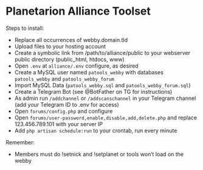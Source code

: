 # Planetarion Alliance Toolset

Steps to install:
* Replace all occurrences of webby.domain.tld
* Upload files to your hosting account
* Create a symbolic link from /path/to/alliance/public to your webserver public directory (public_html, htdocs, www)
* Open `.env` at `alliance/.env` configure, as desired
* Create a MySQL user named `patools_webby` with databases `patools_webby` and `patools_webby_forum`
* Import MySQL Data (`patools_webby.sql` and `patools_webby_forum.sql`)
* Create a Telegram Bot (see @BotFather on TG for instructions)
* As admin run `/addchannel` or `/addscanschannel` in your Telegram channel (add your Telegram ID to .env for access)
* Open `forums/config.php` and configure
* Open `forums/user-password,enable,disable,add,delete.php` and replace 123.456.789.101 with your server IP
* Add `php artisan schedule:run` to your crontab, run every minute

Remember:
* Members must do !setnick and !setplanet or tools won’t load on the webby
